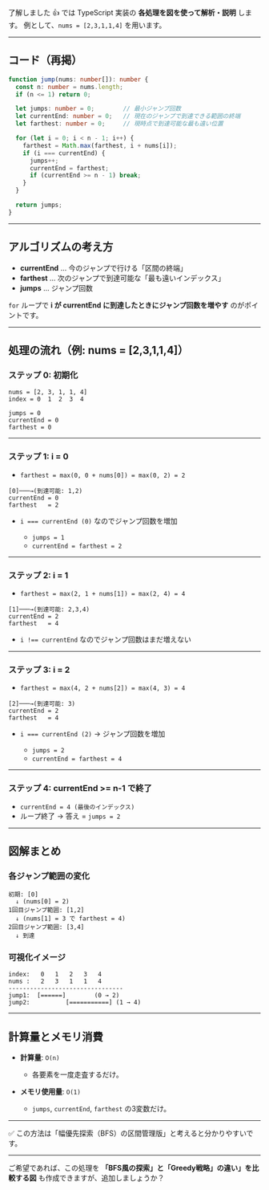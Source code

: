了解しました 👍
では TypeScript 実装の **各処理を図を使って解析・説明** します。
例として、`nums = [2,3,1,1,4]` を用います。

---

## コード（再掲）

```typescript
function jump(nums: number[]): number {
  const n: number = nums.length;
  if (n <= 1) return 0;

  let jumps: number = 0;        // 最小ジャンプ回数
  let currentEnd: number = 0;   // 現在のジャンプで到達できる範囲の終端
  let farthest: number = 0;     // 現時点で到達可能な最も遠い位置

  for (let i = 0; i < n - 1; i++) {
    farthest = Math.max(farthest, i + nums[i]);
    if (i === currentEnd) {
      jumps++;
      currentEnd = farthest;
      if (currentEnd >= n - 1) break;
    }
  }

  return jumps;
}
```

---

## アルゴリズムの考え方

* **currentEnd** … 今のジャンプで行ける「区間の終端」
* **farthest** … 次のジャンプで到達可能な「最も遠いインデックス」
* **jumps** … ジャンプ回数

`for` ループで **i が currentEnd に到達したときにジャンプ回数を増やす** のがポイントです。

---

## 処理の流れ（例: nums = \[2,3,1,1,4]）

### ステップ 0: 初期化

```
nums = [2, 3, 1, 1, 4]
index = 0  1  2  3  4

jumps = 0
currentEnd = 0
farthest = 0
```

---

### ステップ 1: i = 0

* `farthest = max(0, 0 + nums[0]) = max(0, 2) = 2`

```
[0]───→(到達可能: 1,2)
currentEnd = 0
farthest   = 2
```

* `i === currentEnd (0)` なのでジャンプ回数を増加

  * `jumps = 1`
  * `currentEnd = farthest = 2`

---

### ステップ 2: i = 1

* `farthest = max(2, 1 + nums[1]) = max(2, 4) = 4`

```
[1]───→(到達可能: 2,3,4)
currentEnd = 2
farthest   = 4
```

* `i !== currentEnd` なのでジャンプ回数はまだ増えない

---

### ステップ 3: i = 2

* `farthest = max(4, 2 + nums[2]) = max(4, 3) = 4`

```
[2]───→(到達可能: 3)
currentEnd = 2
farthest   = 4
```

* `i === currentEnd (2)` → ジャンプ回数を増加

  * `jumps = 2`
  * `currentEnd = farthest = 4`

---

### ステップ 4: currentEnd >= n-1 で終了

* `currentEnd = 4 (最後のインデックス)`
* ループ終了 → 答え = `jumps = 2`

---

## 図解まとめ

### 各ジャンプ範囲の変化

```
初期: [0]
  ↓ (nums[0] = 2)
1回目ジャンプ範囲: [1,2]
  ↓ (nums[1] = 3 で farthest = 4)
2回目ジャンプ範囲: [3,4]
  ↓ 到達
```

### 可視化イメージ

```
index:   0   1   2   3   4
nums :   2   3   1   1   4
--------------------------------
jump1:  [======]        (0 → 2)
jump2:          [===========] (1 → 4)
```

---

## 計算量とメモリ消費

* **計算量**: `O(n)`

  * 各要素を一度走査するだけ。
* **メモリ使用量**: `O(1)`

  * `jumps`, `currentEnd`, `farthest` の3変数だけ。

---

✅ この方法は「幅優先探索（BFS）の区間管理版」と考えると分かりやすいです。

---

ご希望であれば、この処理を **「BFS風の探索」と「Greedy戦略」の違い」を比較する図** も作成できますが、追加しましょうか？
